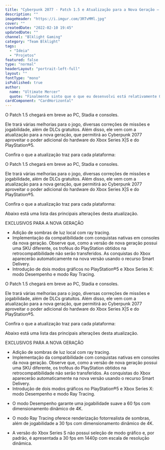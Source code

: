 ```yaml
---
title: "Cyberpunk 2077 - Patch 1.5 e Atualização para a Nova Geração — lista de alterações"
description: ""
imageHeader: "https://i.imgur.com/3RTvMMl.jpg"
cover: ""
createdDate: "2022-02-10 19:45"
updatedDate: ""
channel: "Blklight Gaming"
category: "Team Blklight"
tags:
  - "Ideia"
  - "Projetos"
featured: false
type: "normal"
headerLayout: "portrait-left-full"
layout: ""
fontType: "mono"
isPublished: true
author:
  name: "Ultimate Mercer"
  quote: "Finalmente sinto que o que eu desenvolvi está relativamente OK, mas agora é seguir aprimorando e evoluindo mais essa ideia!"
cardComponent: "CardHorizontal"
---
```


O Patch 1.5 chegará em breve ao PC, Stadia e consoles.

Ele trará várias melhorias para o jogo, diversas correções de missões e jogabilidade, além de DLCs gratuitos. Além disso, ele vem com a atualização para a nova geração, que permitirá ao Cyberpunk 2077 aproveitar o poder adicional do hardware do Xbox Series X|S e do PlayStation®5.

Confira o que a atualização traz para cada plataforma:

O Patch 1.5 chegará em breve ao PC, Stadia e consoles.

Ele trará várias melhorias para o jogo, diversas correções de missões e jogabilidade, além de DLCs gratuitos. Além disso, ele vem com a atualização para a nova geração, que permitirá ao Cyberpunk 2077 aproveitar o poder adicional do hardware do Xbox Series X|S e do PlayStation®5.

Confira o que a atualização traz para cada plataforma:

Abaixo está uma lista das principais alterações desta atualização.

EXCLUSIVOS PARA A NOVA GERAÇÃO

- Adição de sombras de luz local com ray tracing.
- Implementação da compatibilidade com conquistas nativas em consoles da nova geração. Observe que, como a versão de nova geração possui uma SKU diferente, os troféus do PlayStation obtidos na retrocompatibilidade não serão transferidos. As conquistas do Xbox aparecerão automaticamente na nova versão usando o recurso Smart Delivery.
- Introdução de dois modos gráficos no PlayStation®5 e Xbox Series X: modo Desempenho e modo Ray Tracing.

O Patch 1.5 chegará em breve ao PC, Stadia e consoles.

Ele trará várias melhorias para o jogo, diversas correções de missões e jogabilidade, além de DLCs gratuitos. Além disso, ele vem com a atualização para a nova geração, que permitirá ao Cyberpunk 2077 aproveitar o poder adicional do hardware do Xbox Series X|S e do PlayStation®5.

Confira o que a atualização traz para cada plataforma:

Abaixo está uma lista das principais alterações desta atualização.

EXCLUSIVOS PARA A NOVA GERAÇÃO

- Adição de sombras de luz local com ray tracing.
- Implementação da compatibilidade com conquistas nativas em consoles da nova geração. Observe que, como a versão de nova geração possui uma SKU diferente, os troféus do PlayStation obtidos na retrocompatibilidade não serão transferidos. As conquistas do Xbox aparecerão automaticamente na nova versão usando o recurso Smart Delivery.
- Introdução de dois modos gráficos no PlayStation®5 e Xbox Series X: modo Desempenho e modo Ray Tracing.

* O modo Desempenho garante uma jogabilidade suave a 60 fps com dimensionamento dinâmico de 4K.

* O modo Ray Tracing oferece renderização fotorrealista de sombras, além de jogabilidade a 30 fps com dimensionamento dinâmico de 4K.

* A versão do Xbox Series S não possui seleção de modo gráfico e, por padrão, é apresentada a 30 fps em 1440p com escala de resolução dinâmica.

